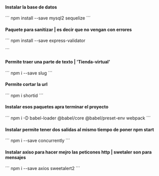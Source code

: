 #### Instalar la base de datos

´´´
npm install --save mysql2 sequelize
´´´

#### Paquete para sanitizar | es decir que no vengan con errores

´´´
npm install --save express-validator

´´´

#### Permite traer una parte de texto | 'Tienda-virtual'

´´´
npm i --save slug
´´´

#### Permite cortar la url

´´´
npm i shortid
´´´

#### Instalar esos paquetes apra terminar el proyecto

´´´
npm i -D babel-loader @babel/core @babel/preset-env webpack
´´´

#### Instalar permite tener dos salidas al mismo tiempo de poner npm start

´´´
npm i --save concurrently
´´´

#### Instalar axiso para hacer mejro las peticones http | swetaler son para mensajes

´´´
npm i --save axios sweetalert2
´´´
